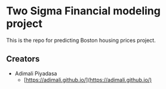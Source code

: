 # Two Sigma Financial modeling project

This is the repo for predicting Boston housing prices project.


## Creators

* Adimali Piyadasa
    - [https://adimali.github.io/](https://adimali.github.io/)
